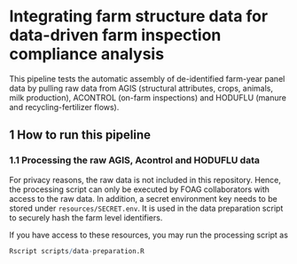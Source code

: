 # Integrating farm structure data for data-driven farm inspection compliance analysis

This pipeline tests the automatic assembly of de-identified farm-year panel data by pulling raw data from AGIS (structural attributes, crops, animals, milk production), ACONTROL (on-farm inspections) and HODUFLU (manure and recycling-fertilizer flows).

## 1 How to run this pipeline

### 1.1 Processing the raw AGIS, Acontrol and HODUFLU data

For privacy reasons, the raw data is not included in this repository.
Hence, the processing script can only be executed by FOAG collaborators with access to the raw data.
In addition, a secret environment key needs to be stored under `resources/SECRET.env`.
It is used in the data preparation script to securely hash the farm level identifiers.

If you have access to these resources, you may run the processing script as

```r
Rscript scripts/data-preparation.R
```